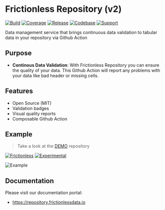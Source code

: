 # Frictionless Repository (v2)

[![Build](https://img.shields.io/github/workflow/status/frictionlessdata/repository/general/main)](https://github.com/frictionlessdata/repository/actions)
[![Coverage](https://img.shields.io/codecov/c/github/frictionlessdata/repository/main)](https://codecov.io/gh/frictionlessdata/repository)
[![Release](https://img.shields.io/github/v/release/frictionlessdata/repository)](https://github.com/frictionlessdata/repository/releases)
[![Codebase](https://img.shields.io/badge/codebase-github-brightgreen)](https://github.com/frictionlessdata/repository)
[![Support](https://img.shields.io/badge/support-slack-brightgreen)](https://join.slack.com/t/frictionlessdata/shared_invite/zt-17kpbffnm-tRfDW_wJgOw8tJVLvZTrBg)

Data management service that brings continuous data validation to tabular data in your repository via Github Action

## Purpose

- **Continous Data Validation**: With Frictionless Repository you can ensure the quality of your data. This Github Action will report any problems with your data like bad header or missing cells.

## Features

- Open Source (MIT)
- Validation badges
- Visual quality reports
- Composable Github Action

## Example

> Take a look at the [DEMO](https://github.com/frictionlessdata/repository-demo) repository

[![Frictionless](https://github.com/frictionlessdata/repository-demo/actions/workflows/frictionless.yaml/badge.svg)](https://repository.frictionlessdata.io/report?user=frictionlessdata&repo=repository-demo&flow=frictionless)
[![Experimental](https://github.com/frictionlessdata/repository-demo/actions/workflows/experimental.yaml/badge.svg)](https://repository.frictionlessdata.io/report?user=frictionlessdata&repo=repository-demo&flow=experimental)

![Example](https://user-images.githubusercontent.com/557395/119179704-8b87c880-ba6f-11eb-8222-6f5f61a1e98b.png)

## Documentation

Please visit our documentation portal:
- https://repository.frictionlessdata.io
